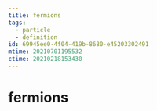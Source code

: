 ```yaml
---
title: fermions
tags:
  - particle
  - definition
id: 69945ee0-4f04-419b-8680-e45203302491
mtime: 20210701195532
ctime: 20210218153430
---
```


# fermions
